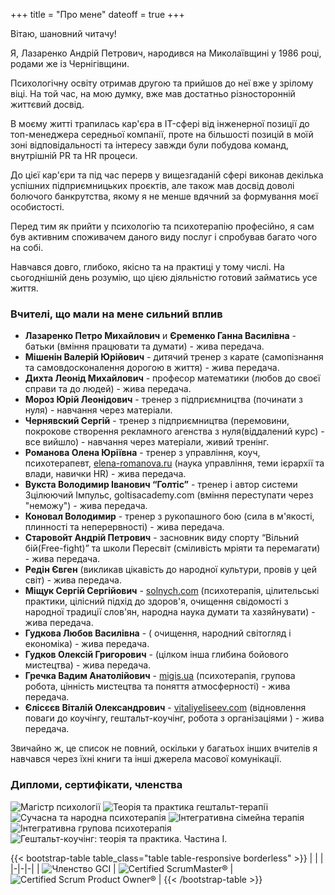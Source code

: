 +++
title = "Про мене"
dateoff = true
+++

Вітаю, шановний читачу!

Я, Лазаренко Андрій Петрович, народився на Миколаївщині у 1986 році, родами же із Чернігівщини.

Психологічну освіту отримав другою та прийшов до неї вже у зрілому віці.
На той час, на мою думку, вже мав достатньо різносторонній життєвий досвід.

В моєму житті трапилась кар'єра в IT-сфері від інженерної позиції до топ-менеджера середньої компанії, проте на більшості позицій в моїй зоні відповідальності та інтересу завжди були побудова команд, внутрішній PR та HR процеси.

До цієї кар'єри та під час перерв у вищезгаданій сфері виконав декілька успішних підприємницьких проєктів, але також мав досвід доволі болючого банкрутства, якому я не менше вдячний за формування моєї особистості.

Перед тим як прийти у психологію та психотерапію професійно, я сам був активним споживачем даного виду послуг і спробував багато чого на собі.

Навчався довго, глибоко, якісно та на практиці у тому числі.
На сьогоднішній день розумію, що цією діяльністю готовий займатись усе життя.

### Вчителі, що мали на мене сильний вплив

- **Лазаренко Петро Михайлович** и **Єременко Ганна Василівна** - батьки (вміння працювати та думати) - жива передача.
- **Мішенін Валерій Юрійович** - дитячий тренер з карате (самопізнання та самовдосконалення дорогою в життя) - жива передача.
- **Дихта Леонід Михайлович** - професор математики (любов до своєї справи та до людей) - жива передача.
- **Мороз Юрій Леонідович** - тренер з підприємництва (починати з нуля) - навчання через матеріали.
- **Чернявский Сергій** - тренер з підприємництва (перемовини, покрокове створення рекламного агенства з нуля(віддалений курс) - все вийшло) - навчання через матеріали, живий тренінг.
- **Романова Олена Юріївна** - тренер з управління, коуч, психотерапевт, [elena-romanova.ru](http://elena-romanova.ru) (наука управління, теми ієрархії та влади, навички HR) - жива передача.
- **Вукста Володимир Іванович “Голтіс”** - тренер і автор системи Зцілюючий Імпульс, goltisacademy.com (вміння переступати через "неможу") - жива передача.
- **Коновал Володимир** - тренер з рукопашного бою (сила в м'якості, плинності та неперервності) - жива передача.
- **Старовойт Андрій Петрович** - засновник виду спорту “Вільний бій(Free-fight)” та  школи Пересвіт (сміливість мріяти та перемагати) - жива передача.
- **Редін Євген** (викликав цікавість до народної культури, провів у цей світ) - жива передача.
- **Міщук Сергій Сергійович** - [solnych.com](http://solnych.com) (психотерапія, цілительські практики, цілісний підхід до здоров'я, очищення свідомості з народної традиції слов'ян, народна наука думати та хазяйнувати) - жива передача.
- **Гудкова Любов Василівна** - ( очищення, народний світогляд і економіка) - жива передача.
- **Гудков Олексій Григорович** - (цілком інша глибина бойового мистецтва) - жива передача.
- **Гречка Вадим Анатолійович** - [migis.ua](https://migis.ua) (психотерапія, групова робота, цінність мистецтва та поняття атмосферності) - жива передача.
- **Єлісєєв Віталій Олександрович** - [vitaliyeliseev.com](https://vitaliyeliseev.com) (відновлення поваги до коучінгу, гештальт-коучінг, робота з організаціями ) - жива передача.

Звичайно ж, це список не повний, оскільки у багатьох інших вчителів я навчався через їхні книги та інші джерела масової комунікації.

### Дипломи, сертифікати, членства

![Магістр психології](/images/diplomas_and_certs/psychology_diploma.jpg)
![Теорія та практика гештальт-терапії](/images/diplomas_and_certs/geshtalt_root.jpeg)
![Сучасна та народна психотерапія](/images/diplomas_and_certs/current_and_folk.jpg)
![Інтегративна сімейна терапія](/images/diplomas_and_certs/integrative_family.jpg)
![Інтегративна групова психотерапія](/images/diplomas_and_certs/integrative_group.jpg)
![Гештальт-коучінг: теорія та практика. Частина І.](/images/diplomas_and_certs/gcc1-cert.jpg)

{{< bootstrap-table table_class="table table-responsive borderless" >}}
| | |
|-|-|-|
| ![Членство GCI](/images/diplomas_and_certs/gci-member.png) | ![Certified ScrumMaster®](/images/diplomas_and_certs/seal-csm.png) | ![Certified Scrum Product Owner®](/images/diplomas_and_certs/seal-cspo.png) |
{{< /bootstrap-table >}}
